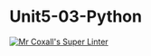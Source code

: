 # Unit5-03-Python
[![Mr Coxall's Super Linter](https://github.com/ICS3U-Programming-NoahS/Unit5-03-Python/workflows/Mr%20Coxall's%20Super%20Linter/badge.svg)](https://github.com/ICS3U-Programming-NoahS/Unit5-03-Python/actions/)
